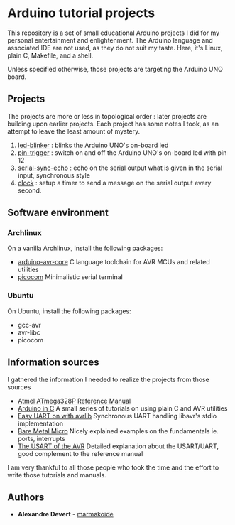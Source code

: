 # Arduino tutorial projects

This repository is a set of small educational Arduino projects I did for my 
personal entertainment and enlightenment. The Arduino language and associated 
IDE are not used, as they do not suit my taste. Here, it's Linux, plain C, 
Makefile, and a shell.

Unless specified otherwise, those projects are targeting the Arduino UNO board. 


## Projects

The projects are more or less in topological order : later projects are 
building upon earlier projects. Each project has some notes I took, as an attempt
to leave the least amount of mystery.

1. [led-blinker](projects/led-blinker) : blinks the Arduino UNO's on-board led
1. [pin-trigger](projects/pin-trigger) : switch on and off the Arduino UNO's on-board led with pin 12
1. [serial-sync-echo](projects/serial-sync-echo) : echo on the serial output what is given in the serial input, synchronous style
1. [clock](projects/clock) : setup a timer to send a message on the serial output every second.


## Software environment

### Archlinux 

On a vanilla Archlinux, install the following packages:

* [arduino-avr-core](https://archlinux.org/packages/community/any/arduino-avr-core/) C language toolchain for AVR MCUs and related utilities
* [picocom](https://archlinux.org/packages/community/x86_64/picocom/) Minimalistic serial terminal


### Ubuntu

On Ubuntu, install the following packages:

* gcc-avr
* avr-libc
* picocom

## Information sources

I gathered the information I needed to realize the projects from those sources

* [Atmel ATmega328P Reference Manual](https://github.com/eerimoq/hardware-reference/blob/master/Atmel/atmega328p%20reference%20manual.pdf)
* [Arduino in C](https://balau82.wordpress.com/arduino-in-c) A small series of tutorials on using plain C and AVR utilities
* [Easy UART on with avrlib](https://appelsiini.net/2011/simple-usart-with-avr-libc/) Synchronous UART handling libavr's stdio implementation
* [Bare Metal Micro](https://baremetalmicro.com/) Nicely explained examples on the fundamentals ie. ports, interrupts
* [The USART of the AVR](https://maxembedded.com/2013/09/the-usart-of-the-avr/) Detailed explanation about the USART/UART, good complement to the reference manual

I am very thankful to all those people who took the time and the effort to
write those tutorials and manuals.


## Authors

* **Alexandre Devert** - [marmakoide](https://github.com/marmakoide)
